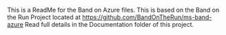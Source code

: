 This is a ReadMe for the Band on Azure files.
This is based on the Band on the Run Project located at https://github.com/BandOnTheRun/ms-band-azure
Read full details in the Documentation folder of this project.
